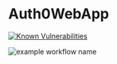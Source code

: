 # Auth0WebApp
 
[![Known Vulnerabilities](https://snyk.io/test/github/arock95/pyAuth0WebApp-demo/badge.svg?targetFile=requirements.txt)](https://snyk.io/test/github/arock95/pyAuth0WebApp-demo?targetFile=requirements.txt)

![example workflow name](https://github.com/arock95/pyAuth0WebApp-demo/CodeQL/badge.svg)
